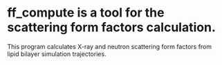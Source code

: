 # ff_compute is a tool for the scattering form factors calculation.

This program calculates X-ray and neutron scattering form factors from lipid bilayer simulation trajectories.
